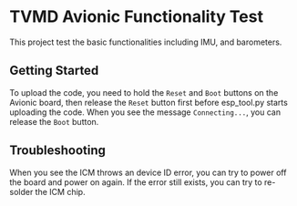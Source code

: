 # TVMD Avionic Functionality Test

This project test the basic functionalities including IMU, and barometers.

## Getting Started
To upload the code, you need to hold the `Reset` and `Boot` buttons on the Avionic board, then release the `Reset` button first before esp_tool.py starts uploading the code. When you see the message `Connecting...`, you can release the `Boot` button.

## Troubleshooting
When you see the ICM throws an device ID error, you can try to power off the board and power on again. If the error still exists, you can try to re-solder the ICM chip.